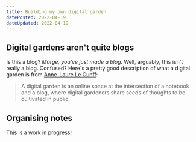 ```yaml
---
title: Building my own digital garden
datePosted: 2022-04-19
dateUpdated: 2022-04-19
---
```


## Digital gardens aren't quite blogs

Is this a blog? _Marge, you've just made a blog._ Well, arguably, this isn't really a blog. Confused? Here's a pretty good description of what a digital garden is from [Anne-Laure Le Cunff](https://nesslabs.com/digital-garden-set-up#:~:text=A%20digital%20garden%20is%20an,to%20be%20cultivated%20in%20public.):

> A digital garden is an online space at the intersection of a notebook and a blog, where digital gardeners share seeds of thoughts to be cultivated in public.

## Organising notes

This is a work in progress!
